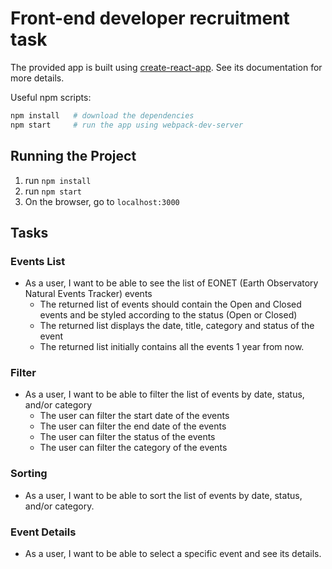 # Front-end developer recruitment task

The provided app is built using [create-react-app](https://github.com/facebook/create-react-app). See its documentation for more details.

Useful npm scripts:

```bash
npm install   # download the dependencies
npm start     # run the app using webpack-dev-server
```

## Running the Project

1. run `npm install`
2. run `npm start`
3. On the browser, go to `localhost:3000`

## Tasks

### Events List

- As a user, I want to be able to see the list of EONET (Earth Observatory Natural Events Tracker) events
  - The returned list of events should contain the Open and Closed events and be styled according to the status (Open or Closed)
  - The returned list displays the date, title, category and status of the event
  - The returned list initially contains all the events 1 year from now.

### Filter

- As a user, I want to be able to filter the list of events by date, status, and/or category
  - The user can filter the start date of the events
  - The user can filter the end date of the events
  - The user can filter the status of the events
  - The user can filter the category of the events

### Sorting

- As a user, I want to be able to sort the list of events by date, status, and/or category.

### Event Details

- As a user, I want to be able to select a specific event and see its details.

